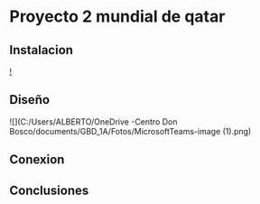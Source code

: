 # Proyecto 2 mundial de qatar


## Instalacion
[!]()

## Diseño
![](C:/Users/ALBERTO/OneDrive -Centro Don Bosco/documents/GBD_1A/Fotos/MicrosoftTeams-image (1).png)

## Conexion 


## Conclusiones
